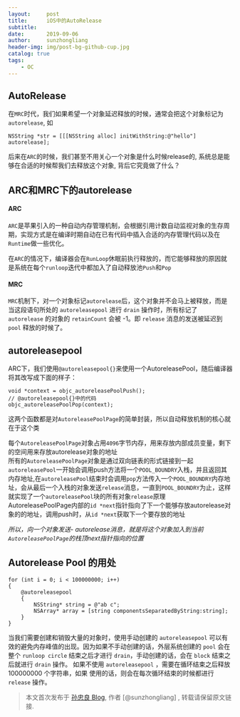 ```yaml
---
layout:     post
title:      iOS中的AutoRelease
subtitle:   
date:       2019-09-06
author:     sunzhongliang
header-img: img/post-bg-github-cup.jpg
catalog: true
tags:
    - OC
---
```



## AutoRelease
在`MRC`时代，我们如果希望一个对象延迟释放的时候，通常会把这个对象标记为`autorelease`, 如
```objc
NSString *str = [[[NSString alloc] initWithString:@"hello"] autorelease];
```
后来在`ARC`的时候，我们甚至不用关心一个对象是什么时候release的, 系统总是能够在合适的时候帮我们去释放这个对象, 背后它究竟做了什么？

## ARC和MRC下的autorelease

#### ARC
`ARC`是苹果引入的一种自动内存管理机制，会根据引用计数自动监视对象的生存周期，实现方式是在编译时期自动在已有代码中插入合适的内存管理代码以及在 `Runtime`做一些优化。

在`ARC`的情况下，编译器会在`RunLoop`休眠前执行释放的，而它能够释放的原因就是系统在每个`runloop`迭代中都加入了自动释放池`Push`和`Pop`


#### MRC
`MRC`机制下，对一个对象标记`autorelease`后，这个对象并不会马上被释放，而是当这段语句所处的 `autoreleasepool` 进行 `drain` 操作时，所有标记了 `autorelease` 的对象的 `retainCount` 会被 -1。即 `release` 消息的发送被延迟到 `pool` 释放的时候了。

## autoreleasepool
ARC下，我们使用`@autoreleasepool{}`来使用一个AutoreleasePool，随后编译器将其改写成下面的样子：
```objc
void *context = objc_autoreleasePoolPush();
// @autoreleasepool{}中的代码
objc_autoreleasePoolPop(context);
```
这两个函数都是对`AutoreleasePoolPage`的简单封装，所以自动释放机制的核心就在于这个类<br>

每个`AutoreleasePoolPage`对象占用`4096`字节内存，用来存放内部成员变量，剩下的空间用来存放autorelease对象的地址<br>
所有的`AutoreleasePoolPage`对象是通过双向链表的形式链接到一起<br>
`autoreleasePool`一开始会调用push方法将一个`POOL_BOUNDRY`入栈，并且返回其内存地址,在`autoreleasePool`结束时会调用`pop`方法传入一个`POOL_BOUNDRY`内存地址，会从最后一个入栈的对象发送`release`消息，一直到`POOL_BOUNDRY`为止，这样就实现了一个`autoreleasePool`块的所有对象`release`原理<br>
AutoreleasePoolPage内部的`id *next`指针指向了下一个能够存放autorelease对象的的地址，调用push时，从`id *next`获取下一个要存放的地址
<br>

*所以，向一个对象发送- autorelease消息，就是将这个对象加入到当前`AutoreleasePoolPage`的栈顶next指针指向的位置*

## Autorelease Pool 的用处
```objc
for (int i = 0; i < 100000000; i++)
{
    @autoreleasepool
    {
        NSString* string = @"ab c";
        NSArray* array = [string componentsSeparatedByString:string];
    }
}
```
当我们需要创建和销毁大量的对象时，使用手动创建的 `autoreleasepool` 可以有效的避免内存峰值的出现。因为如果不手动创建的话，外层系统创建的 `pool` 会在整个 `runloop circle` 结束之后才进行 `drain`，手动创建的话，会在 `block` 结束之后就进行 `drain` 操作。
如果不使用 `autoreleasepool` ，需要在循环结束之后释放 100000000 个字符串，如果 使用的话，则会在每次循环结束的时候都进行 `release` 操作。


> 本文首次发布于 [孙忠良 Blog](https://sunzhongliangde.github.io), 作者 [@sunzhongliang] ,
转载请保留原文链接.
